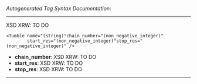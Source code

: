 _Autogenerated Tag Syntax Documentation:_

---
XSD XRW: TO DO

```
<Tumble name="(string)"chain_number="(non_negative_integer)"
        start_res="(non_negative_integer)"stop_res="(non_negative_integer)" />
```

-   **chain_number**: XSD XRW: TO DO
-   **start_res**: XSD XRW: TO DO
-   **stop_res**: XSD XRW: TO DO

---
